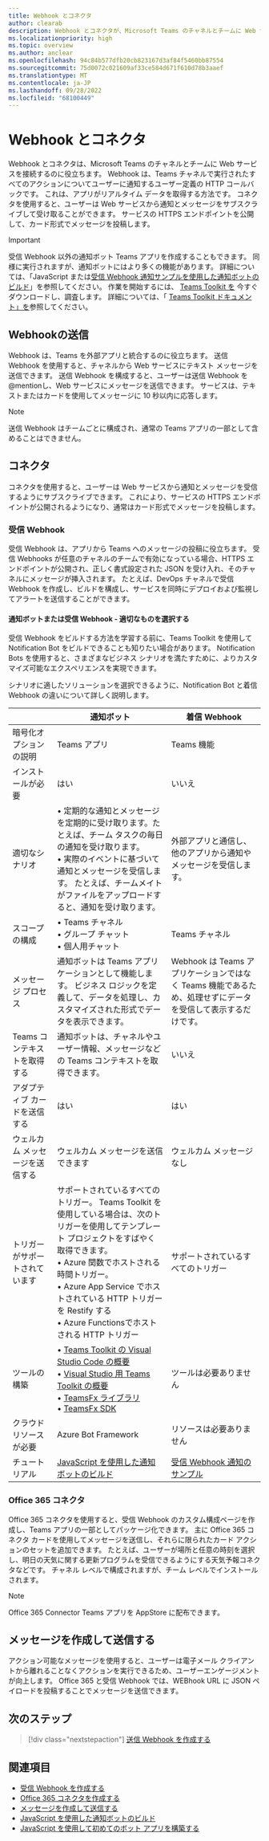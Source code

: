 ```yaml
---
title: Webhook とコネクタ
author: clearab
description: Webhook とコネクタが、Microsoft Teams のチャネルとチームに Web サービスを接続する方法について説明します。 受信、送信 Webhook、Office 365 コネクタについて説明します。
ms.localizationpriority: high
ms.topic: overview
ms.author: anclear
ms.openlocfilehash: 94c84b577dfb20cb823167d3af84f5460bb87554
ms.sourcegitcommit: 75d0072c021609af33ce584d671f610d78b3aaef
ms.translationtype: MT
ms.contentlocale: ja-JP
ms.lasthandoff: 09/28/2022
ms.locfileid: "68100449"
---
```

# <a name="webhooks-and-connectors"></a>Webhook とコネクタ

Webhook とコネクタは、Microsoft Teams のチャネルとチームに Web サービスを接続するのに役立ちます。 Webhook は、Teams チャネルで実行されたすべてのアクションについてユーザーに通知するユーザー定義の HTTP コールバックです。 これは、アプリがリアルタイム データを取得する方法です。 コネクタを使用すると、ユーザーは Web サービスから通知とメッセージをサブスクライブして受け取ることができます。 サービスの HTTPS エンドポイントを公開して、カード形式でメッセージを投稿します。

> [!IMPORTANT]
> 受信 Webhook 以外の通知ボット Teams アプリを作成することもできます。 同様に実行されますが、通知ボットにはより多くの機能があります。 詳細については、「JavaScript または[受信 Webhook 通知サンプル](https://github.com/OfficeDev/TeamsFx-Samples/tree/dev/incoming-webhook-notification)[を使用した通知ボットのビルド](../sbs-gs-notificationbot.yml)」を参照してください。 作業を開始するには、 [Teams Toolkit を](https://marketplace.visualstudio.com/items?itemName=TeamsDevApp.ms-teams-vscode-extension) 今すぐダウンロードし、調査します。 詳細については、「 [Teams Toolkit ドキュメント」を](../toolkit/teams-toolkit-fundamentals.md)参照してください。

## <a name="outgoing-webhooks"></a>Webhookの送信

Webhook は、Teams を外部アプリと統合するのに役立ちます。 送信 Webhook を使用すると、チャネルから Web サービスにテキスト メッセージを送信できます。 送信 Webhook を構成すると、ユーザーは送信 Webhook を@mentionし、Web サービスにメッセージを送信できます。 サービスは、テキストまたはカードを使用してメッセージに 10 秒以内に応答します。

> [!NOTE]
> 送信 Webhook はチームごとに構成され、通常の Teams アプリの一部として含めることはできません。

## <a name="connectors"></a>コネクタ

コネクタを使用すると、ユーザーは Web サービスから通知とメッセージを受信するようにサブスクライブできます。 これにより、サービスの HTTPS エンドポイントが公開されるようになり、通常はカード形式でメッセージを投稿します。

### <a name="incoming-webhooks"></a>受信 Webhook

受信 Webhook は、アプリから Teams へのメッセージの投稿に役立ちます。 受信 Webhooks が任意のチャネルのチームで有効になっている場合、HTTPS エンドポイントが公開され、正しく書式設定された JSON を受け入れ、そのチャネルにメッセージが挿入されます。 たとえば、DevOps チャネルで受信 Webhook を作成し、ビルドを構成し、サービスを同時にデプロイおよび監視してアラートを送信することができます。

#### <a name="notification-bot-or-incoming-webhook---choose-the-right-one"></a>通知ボットまたは受信 Webhook - 適切なものを選択する

受信 Webhook をビルドする方法を学習する前に、Teams Toolkit を使用して Notification Bot をビルドできることも知りたい場合があります。 Notification Bots を使用すると、さまざまなビジネス シナリオを満たすために、よりカスタマイズ可能なエクスペリエンスを実現できます。

シナリオに適したソリューションを選択できるように、Notification Bot と着信 Webhook の違いについて詳しく説明します。

| &nbsp; | 通知ボット |  着信 Webhook |
| --- | --- | --- |
| 暗号化オプションの説明 | Teams アプリ | Teams 機能 |
| インストールが必要 | はい | いいえ |
| 適切なシナリオ | • 定期的な通知とメッセージを定期的に受け取ります。たとえば、チーム タスクの毎日の通知を受け取ります。 <br>  • 実際のイベントに基づいて通知とメッセージを受信します。 たとえば、チームメイトがファイルをアップロードすると、通知を受け取ります。 | 外部アプリと通信し、他のアプリから通知やメッセージを受信します。 |
| スコープの構成 | • Teams チャネル <br> • グループ チャット <br> • 個人用チャット | Teams チャネル |
| メッセージ プロセス | 通知ボットは Teams アプリケーションとして機能します。 ビジネス ロジックを定義して、データを処理し、カスタマイズされた形式でデータを表示できます。 | Webhook は Teams アプリケーションではなく Teams 機能であるため、処理せずにデータを受信して表示するだけです。 |
| Teams コンテキストを取得する | 通知ボットは、チャネルやユーザー情報、メッセージなどの Teams コンテキストを取得できます。 | いいえ |
| アダプティブ カードを送信する | はい | はい |
| ウェルカム メッセージを送信する | ウェルカム メッセージを送信できます | ウェルカム メッセージなし |
| トリガーがサポートされています | サポートされているすべてのトリガー。 Teams Toolkit を使用している場合は、次のトリガーを使用してテンプレート プロジェクトをすばやく取得できます。 <br> • Azure 関数でホストされる時間トリガー。 <br> • Azure App Service でホストされている HTTP トリガーを Restify する <br> • Azure Functionsでホストされる HTTP トリガー | サポートされているすべてのトリガー |
| ツールの構築 | • [Teams Toolkit の Visual Studio Code の概要](../toolkit/teams-toolkit-fundamentals.md) <br> • [Visual Studio 用 Teams Toolkit の概要](../toolkit/teams-toolkit-fundamentals.md) <br> • [TeamsFx ライブラリ](../toolkit/TeamsFx-CLI.md) <br> • [TeamsFx SDK](../toolkit/TeamsFx-SDK.md) | ツールは必要ありません |
| クラウド リソースが必要 | Azure Bot Framework | リソースは必要ありません |
| チュートリアル | [JavaScript を使用した通知ボットのビルド](../sbs-gs-notificationbot.yml) | [受信 Webhook 通知のサンプル](https://github.com/OfficeDev/TeamsFx-Samples/tree/dev/incoming-webhook-notification) |

### <a name="office-365-connectors"></a>Office 365 コネクタ

Office 365 コネクタを使用すると、受信 Webhook のカスタム構成ページを作成し、Teams アプリの一部としてパッケージ化できます。 主に Office 365 コネクタ カードを使用してメッセージを送信し、それらに限られたカード アクションのセットを追加できます。 たとえば、ユーザーが場所と任意の時刻を選択し、明日の天気に関する更新プログラムを受信できるようにする天気予報コネクタなどです。 チャネル レベルで構成されますが、チーム レベルでインストールされます。

> [!NOTE]
> Office 365 Connector Teams アプリを AppStore に配布できます。

## <a name="create-and-send-messages"></a>メッセージを作成して送信する

アクション可能なメッセージを使用すると、ユーザーは電子メール クライアントから離れることなくアクションを実行できるため、ユーザーエンゲージメントが向上します。 Office 365 と受信 Webhook では、WEBhook URL に JSON ペイロードを投稿することでメッセージを送信できます。

## <a name="next-step"></a>次のステップ

> [!div class="nextstepaction"]
> [送信 Webhook を作成する](~/webhooks-and-connectors/how-to/add-outgoing-webhook.md)

## <a name="see-also"></a>関連項目

* [受信 Webhook を作成する](~/webhooks-and-connectors/how-to/add-incoming-webhook.md)
* [Office 365 コネクタを作成する](~/webhooks-and-connectors/how-to/connectors-creating.md)
* [メッセージを作成して送信する](~/webhooks-and-connectors/how-to/connectors-using.md)
* [JavaScript を使用した通知ボットのビルド](../sbs-gs-notificationbot.yml)
* [JavaScript を使用して初めてのボット アプリを構築する](../sbs-gs-bot.yml)
